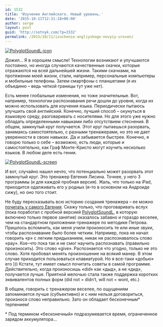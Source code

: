 ```yaml
---
id: 1532
title: 'Изучение Английского. Новый уровень.'
date: '2015-10-11T12:31:18+00:00'
author: serge
layout: post
guid: 'http://sotnyk.com/?p=1532'
permalink: /2015/10/11/izuchenie-angliyskogo-novyiy-uroven/
---
```


[![PolyglotSoundL-icon](https://sotnyk.github.io/wp-content/uploads/2015/10/PolyglotSoundL-icon.jpeg)](https://sotnyk.github.io/wp-content/uploads/2015/10/PolyglotSoundL-icon.jpeg)

Дожил… Я в хорошем смысле! Технологии возникают и улучшаются постоянно, но иногда случаются качественные скачки, которые отражаются на всей дальнейшей жизни. Такими скачками, на протяжении моей жизни, стали, например, персональные компьютеры и мобильные телефоны. Затем смартфоны с планшетами (я их объединю – ведь четкой границы тут уже нет).

Есть менее глобальные изменения, но тоже значительные. Вот, например, технологии распознавания речи дошли до уровня, когда их можно использовать для изучения языка. Периодически пытаюсь улучшить свой английский. Конечно, лучший способ – окунуться в языковую среду, разговаривать с носителями. Но для этого уже нужно обладать определенными навыками либо отсутствием стеснения. В общем, замкнутый круг получается. Этот круг пытаешься разорвать, занимаясь самостоятельно, с разными тренажерами, но это не дает уверенности в своих навыках. Да и забывается быстрее. Конечно, я говорю только о себе – возможно, есть люди, которые и самостоятельно, как Граф Монте-Кристо могут изучить несколько языков. В любом деле есть гении.

[![PolyglotSoundL-screen](https://sotnyk.github.io/wp-content/uploads/2015/10/PolyglotSoundL-screen-169x300.jpeg)](https://sotnyk.github.io/wp-content/uploads/2015/10/PolyglotSoundL-screen.jpeg)

И вот, случайно нашел нечто, что потенциально может разорвать этот замкнутый круг. Это тренажер Евгения Лисина. Точнее, у него 3 программы (и для каждой пробная версия). Жаль, что только на iPad, приходится одалживать его у родных (я-то в основном на Андроиде сижу), но оно того стоит.

Не буду пересказывать всю историю создания тренажера – ее можно [почитать у самого Евгения](http://habrahabr.ru/post/263475/). Скажу только, что проговаривать вслух (пока поработал с пробной версией [PolyglotSoundL](https://itunes.apple.com/us/app/polyglotsoundl-anglijskij/id652888950?mt=8), в которую включено только первое занятие) оказалось забавно и гораздо веселее, чем на стандартном приложении-тренажере по методике Петрова. Пришлось вспомнить, как меня учили произносить те или иные звуки, чтобы распознавание было более четким. Например, пока не начал говорить «p» с легким придыханием, никак не распознавалось слово «pay». Кое-что пока так и не смог научить распознавать (правильно произносить). Это слово «give». Распознается что угодно, только не это слово. Хотя пробовал менять произношение на всякий манер. В этом случае приходится пользоваться клавиатурой. Но я все-таки «добью» его ))) Кстати, тут имеет смысл почитать советы в самой программе. Действительно, когда произносишь «did» как «дыд», а не «дид», получается лучше. Приятной мелочью стала также поддержка коротких эквивалентов полных форм (did not = didn’t, will not = wont, etc.)

В общем, говорить с тренажером веселее, по ощущениям запоминается лучше (субъективно) и с ним нельзя договориться, произнося слово неправильно. Зато он обладает бесконечным\* терпением!

\* Под термином «бесконечный» подразумевается время, ограниченное зарядом аккумулятора…